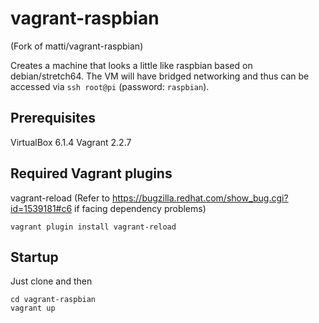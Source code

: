 # vagrant-raspbian
(Fork of matti/vagrant-raspbian)

Creates a machine that looks a little like raspbian based on debian/stretch64.
The VM will have bridged networking and thus can be accessed via `ssh root@pi` (password: `raspbian`).

## Prerequisites

VirtualBox 6.1.4
Vagrant 2.2.7

## Required Vagrant plugins
vagrant-reload (Refer to https://bugzilla.redhat.com/show_bug.cgi?id=1539181#c6 if facing dependency problems)
```
vagrant plugin install vagrant-reload
```
## Startup

Just clone and then
```
cd vagrant-raspbian
vagrant up
```
